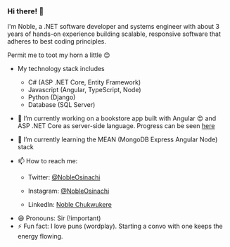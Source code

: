 ### Hi there! 👋

I'm Noble, a .NET software developer and systems engineer with about 3 years of hands-on experience building scalable, responsive software that adheres to best coding principles.

Permit me to toot my horn a little 😊

- My technology stack includes

  - C# (ASP .NET Core, Entity Framework)
  - Javascript (Angular, TypeScript, Node)
  - Python (Django)
  - Database (SQL Server)
  <!-- Infrastructure: Digital Ocean, AWS, Heroku-->

- 🔭 I’m currently working on a bookstore app built with Angular 😍 and ASP .NET Core as server-side language. Progress can be seen [here](https://elbon-concepts.netlify.app)

- 🌱 I’m currently learning the MEAN (MongoDB Express Angular Node) stack
<!-- - 👯 I’m looking to collaborate on ...
- 🤔 I’m looking for help with ...
- 💬 Ask me about ...
  -->

- 📫 How to reach me:
  - Twitter: [@NobleOsinachi](https://www.twitter.com/NobleOsinachi)

  - Instagram: [@NobleOsinachi](https://www.instagram.com/NobleOsinachi)

  - LinkedIn: [Noble Chukwukere](https://www.linkedin.com/in/noble-chukwukere-2747b018b)
- 😄 Pronouns: Sir (!important)
- ⚡ Fun fact: I love puns (wordplay). Starting a convo with one keeps the energy flowing.
